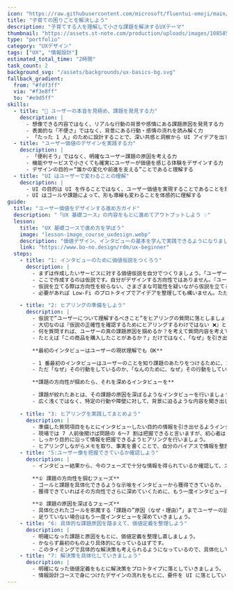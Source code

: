 ```yaml
---
icon: "https://raw.githubusercontent.com/microsoft/fluentui-emoji/main/assets/Person%20feeding%20baby/Default/3D/person_feeding_baby_3d_default.png"
title: "子育ての困りごとを解決しよう"
description: "子育てする人を理解して小さな課題を解決するUXテーマ"
thumbnail: "https://assets.st-note.com/production/uploads/images/108585497/rectangle_large_type_2_e25111bbba69e541866bb37caf921ee0.png?width=1200"
type: "portfolio"
category: "UXデザイン"
tags: ["UX", "情報設計"]
estimated_total_time: "2時間"
task_count: 2
background_svg: "/assets/backgrounds/ux-basics-bg.svg"
fallback_gradient:
  from: "#fdf3ff"
  via: "#f3e8ff"
  to: "#e9d5ff"
skills:
  - title: "🎤 ユーザーの本音を見極め、課題を発見する力"
    description: |
      - 想像できる内容ではなく、リアルな行動の背景や感情にある課題原因を発見する力
      - 表面的な「不便さ」ではなく、背景にある行動・感情の流れを読み解く力
      - 「たった 1 人」のために設計することで、深い共感と洞察から UI アイデアを出す力
  - title: "ユーザー価値のデザインを実践する力"
    description: |
      - 「便利そう」ではなく、明確なユーザー課題の原因を考える力
      - 機能やサービスで小さくても確実にユーザーが価値を感じる体験をデザインする力
      - デザインの目的＝“誰かの変化や前進を支える”ことであると理解する
  - title: "UI はユーザーで変わることの理解"
    description: |
      - UI の目的は UI を作ることではなく、ユーザー価値を実現することであることを理解しよう
      - UI はゴールや課題によって、形も導線も変わることを体感的に理解する
guide:
  title: "ユーザー価値をデザインする進め方ガイド"
  description: "「UX 基礎コース」の内容をもとに進めてアウトプットしよう 💡"
  lesson:
    title: "UX 基礎コースで進め方を学ぼう"
    image: "lesson-image_course_uxdesign.webp"
    description: "価値デザイン、インタビューの基本を学んで実践できるようになりましょう 📚"
    link: "https://www.bo-no.design/rdm/ux-beginner"
  steps:
    - title: "1: インタビューのために価値仮説をつくろう"
      description: |
        - まずは作成したいサービスに対する価値仮説を自分でつくりましょう。「ユーザーゴール」や「課題と原因」、「行動の流れ」を書いてユーザー像の仮説をつくろう。
        - ここで作成するのは仮説です。自分がデザインする方向性ではありません。『ユーザー理解をするために必要なこと』を洗い出すためにこのステップが存在します。
        - 仮説を立てる際は方向性を絞らない、さまざまな可能性を疑いながら仮説を立てることが大切です。
        - 必要があれば Low-Fi のプロトタイプでアイデアを整理しても構いません。ただそれは確実に間違っているという前提に立ち、自分のアイデアではなくユーザーの課題をベースにすることを意識してください。

    - title: "2: ヒアリングの準備をしよう"
      description: |
        - 仮説で“ユーザーについて理解するべきこと”をヒアリングの質問に落としましょう。
        - 大切なのは『仮説の正確性を確認するためにヒアリングするわけではない ❌』ということです。
        - 何を質問すれば、ユーザーの真の課題原因を掴めるか？を考えて質問内容を考えてください。
        - たとえば「この商品を購入したことがあるか？」だけではなく、「なぜ」を引き出せるような質問や内容を考えましょう。

        **最初のインタビューはユーザーの現状理解でも OK**

        - 1 番最初のインタビューはユーザーのことを知り課題のあたりをつけるために、ゴールのための行動内容などを聞くのは OK です。
        - ただ「なぜ」その行動をしているのか、「なんのために、なぜ」その行動をしているのかを引き出すようにしましょう。

        **課題の方向性が掴めたら、それを深めるインタビューを**

        - 課題が絞れたあとは、その課題の原因を深ぼるようなインタビューを行いましょう。
        - 広く浅くではなく、特定の行動や障壁に対して、背景に迫るような内容を聞き出しましょう。

    - title: "3: ヒアリングを実践してまとめよう"
      description: |
        - 準備した質問項目をもとにインタビューしたい目的の情報を引き出せるようインタビューしましょう。
        - 現場では 7 人前後聞けば問題の 6〜7 割は把握できると言いますが、初心者は 1〜2 人のインタビューで構いません。
        - しっかり目的に沿って情報を把握できるようヒアリングを行いましょう。
        - ヒアリングしながらメモを取り、事実を書くことで、自分のバイアスで情報を整理せず、事実のデータを保存することができます。
    - title: "5:ユーザー像を把握できているか確認しよう"
      description: |
        - インタビュー結果から、今のフェーズで十分な情報を得られているか確認して、ステップを進むかどうかを判断しましょう。

        **① 課題の方向性を掴むフェーズ**  
        - ゴールと課題を具体化できるような示唆をインタビューから獲得できているか。  
        - 獲得できていればその方向性でさらに深めていくために、もう一度インタビュー内容を整理したり、価値定義を深めて整理しましょう。

        **② 課題の原因を深ぼるフェーズ**  
        - 具体化されたゴールを邪魔する「課題の”原因（なぜ・理由）”」までユーザーの話から具体化できているか？  
        - 足りていない場合はもう一度インタビューを深めていきましょう。
    - title: "6: 具体的な課題原因を踏まえて、価値定義を整理しよう"
      description: |
        - 明確になった課題と原因をもとに、価値定義を整理し直しましょう。
        - かならず最初のものより具体的になっているはずです。
        - このタイミングで具体的な解決策も考えられるようになっているので、具体化して次のステップに備えましょう。
    - title: "7: 解決策を具体化していきましょう"
      description: |
        - 明確になった価値定義をもとに解決策をプロトタイプに落としていきましょう。
        - 情報設計コースで身につけたデザインの流れをもとに、要件を UI に落としていきましょう。
---
```

